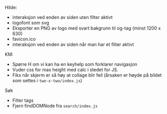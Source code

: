 Hilde:

- interaksjon ved enden av siden uten filter aktivt
- logofont som svg
- Eksporter en PNG av logo med svart bakgrunn til og-tag (minst 1200 x 630)
- favicon.ico
- interaksjon ved enden av siden når man har et filter aktivt

KM:

- Spørre H om vi kan ha en keyhelp som forklarer navigasjon
- Vuder css for max height med calc i stedet for JS.
- Fiks når skjerm er så høy at collage blir feil (årsaken er høyde på bildet som settes i `two-x-two/index.js`)

Søk
- Filter tags
- Fjern findDOMNode fra `search/index.js`

